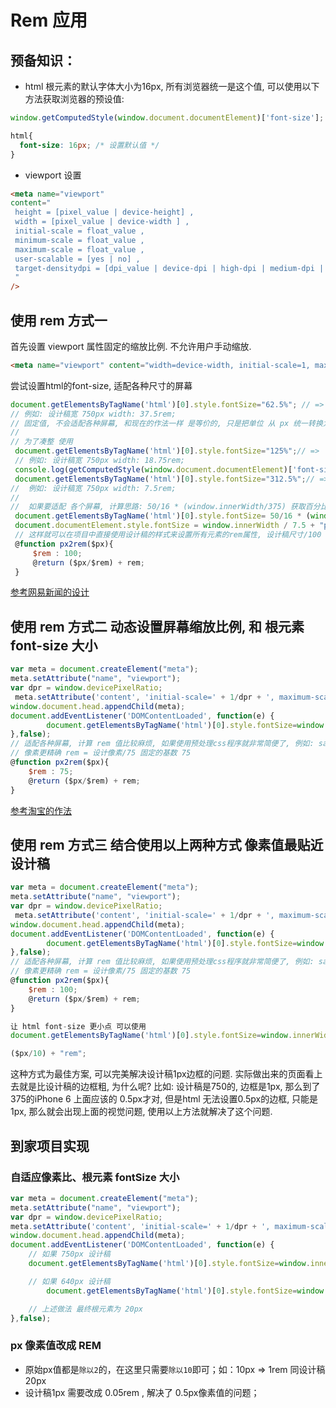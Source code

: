 # Rem 应用
## 预备知识：
- html 根元素的默认字体大小为16px, 所有浏览器统一是这个值, 可以使用以下方法获取浏览器的预设值:
```javascript
window.getComputedStyle(window.document.documentElement)['font-size']; // 获取浏览器预设置的 font-size
```
```css
html{
  font-size: 16px; /* 设置默认值 */
}
```
- viewport 设置
```html
<meta name="viewport"
content="
 height = [pixel_value | device-height] ,
 width = [pixel_value | device-width ] ,
 initial-scale = float_value ,
 minimum-scale = float_value ,
 maximum-scale = float_value ,
 user-scalable = [yes | no] ,
 target-densitydpi = [dpi_value | device-dpi | high-dpi | medium-dpi | low-dpi]
 "
/>
```
## 使用 rem 方式一
首先设置 viewport 属性固定的缩放比例. 不允许用户手动缩放.
```html
<meta name="viewport" content="width=device-width, initial-scale=1, maximum-scale=1, minimum-scale=1, user-scalable=no">
```
尝试设置html的font-size, 适配各种尺寸的屏幕

```javascript
document.getElementsByTagName('html')[0].style.fontSize="62.5%"; // => 10px  但是10px PC端不支持, 可以再乘以 2;
// 例如: 设计稿宽 750px width: 37.5rem;
// 固定值, 不会适配各种屏幕, 和现在的作法一样 是等价的, 只是把单位 从 px 统一转换为  rem 按照设计稿计算为: 设计像素/20;
//
// 为了凑整 使用
 document.getElementsByTagName('html')[0].style.fontSize="125%";// =>  20px  rem 按照设计稿计算为: 设计像素/20/ 再除以2;
 // 例如: 设计稿宽 750px width: 18.75rem;
 console.log(getComputedStyle(window.document.documentElement)['font-size']); // 获取浏览器预设置的 font-size
 document.getElementsByTagName('html')[0].style.fontSize="312.5%";// =>  50px  rem 按照设计稿计算为: 设计像素/100, 可以更好的计算rem;
//  例如: 设计稿宽 750px width: 7.5rem;
//
//  如果要适配 各个屏幕, 计算思路: 50/16 * (window.innerWidth/375) 获取百分比 再 * 16 = 像素值 , 简化后html的font-size 像素值 = window.innerWidth/7.5;
 document.getElementsByTagName('html')[0].style.fontSize= 50/16 * (window.innerWidth/375) * 100 + "%"; // 获取百分比思路, 计算过程清晰
 document.documentElement.style.fontSize = window.innerWidth / 7.5 + "px"; // 同上 简化后
 // 这样就可以在项目中直接使用设计稿的样式来设置所有元素的rem属性, 设计稿尺寸/100 = *rem;
 @function px2rem($px){
     $rem : 100;
     @return ($px/$rem) + rem;
 }
```
[参考网易新闻的设计](http://3g.163.com/touch/all?version=v_standard)
## 使用 rem 方式二 动态设置屏幕缩放比例, 和 根元素 font-size 大小
```javascript
var meta = document.createElement("meta");
meta.setAttribute("name", "viewport");
var dpr = window.devicePixelRatio;
 meta.setAttribute('content', 'initial-scale=' + 1/dpr + ', maximum-scale=' + 1/dpr + ', minimum-scale=' + 1/dpr + ', user-scalable=no'); // 动态设置 缩放比例
window.document.head.appendChild(meta);
document.addEventListener('DOMContentLoaded', function(e) {
        document.getElementsByTagName('html')[0].style.fontSize=window.innerWidth/10+'px'; // 动态设置 根元素 字体大小
},false);
// 适配各种屏幕, 计算 rem 值比较麻烦, 如果使用预处理css程序就非常简便了, 例如: sass, less, stylus;
// 像素更精确 rem = 设计像素/75 固定的基数 75
@function px2rem($px){
    $rem : 75;
    @return ($px/$rem) + rem;
}
```
[参考淘宝的作法](https://m.taobao.com/#index)
## 使用 rem 方式三 结合使用以上两种方式 **像素值最贴近设计稿**
```javascript
var meta = document.createElement("meta");
meta.setAttribute("name", "viewport");
var dpr = window.devicePixelRatio;
 meta.setAttribute('content', 'initial-scale=' + 1/dpr + ', maximum-scale=' + 1/dpr + ', minimum-scale=' + 1/dpr + ', user-scalable=no'); // 动态设置 缩放比例
window.document.head.appendChild(meta);
document.addEventListener('DOMContentLoaded', function(e) {
        document.getElementsByTagName('html')[0].style.fontSize=window.innerWidth / 7.5 + 'px'; // 动态设置 根元素 字体大小
},false);
// 适配各种屏幕, 计算 rem 值比较麻烦, 如果使用预处理css程序就非常简便了, 例如: sass, less, stylus;
// 像素更精确 rem = 设计像素/75 固定的基数 75
@function px2rem($px){
    $rem : 100;
    @return ($px/$rem) + rem;
}

让 html font-size 更小点 可以使用
document.getElementsByTagName('html')[0].style.fontSize=window.innerWidth / 75 + 'px'; // 动态设置 根元素 字体大小

($px/10) + "rem";
```
这种方式为最佳方案, 可以完美解决设计稿1px边框的问题. 实际做出来的页面看上去就是比设计稿的边框粗, 为什么呢? 比如: 设计稿是750的, 边框是1px, 那么到了 375的iPhone 6 上面应该的 0.5px才对, 但是html 无法设置0.5px的边框, 只能是1px, 那么就会出现上面的视觉问题, 使用以上方法就解决了这个问题.
## 到家项目实现

### 自适应像素比、根元素 fontSize 大小
```javascript
var meta = document.createElement("meta");
meta.setAttribute("name", "viewport");
var dpr = window.devicePixelRatio;
meta.setAttribute('content', 'initial-scale=' + 1/dpr + ', maximum-scale=' + 1/dpr + ', minimum-scale=' + 1/dpr + ', user-scalable=no');
window.document.head.appendChild(meta);
document.addEventListener('DOMContentLoaded', function(e) {
    // 如果 750px 设计稿
    document.getElementsByTagName('html')[0].style.fontSize=window.innerWidth / 37.5 + 'px';

    // 如果 640px 设计稿
		document.getElementsByTagName('html')[0].style.fontSize=window.innerWidth / 32 + 'px';

    // 上述做法 最终根元素为 20px
},false);
```
### px 像素值改成 REM
- 原始px值都是`除以2`的，在这里只需要`除以10`即可；如：10px => 1rem 同设计稿 20px
- 设计稿1px 需要改成 0.05rem , 解决了 0.5px像素值的问题；
